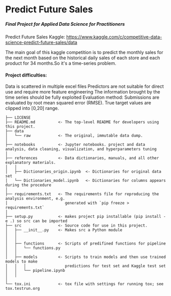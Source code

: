 # Predict Future Sales
##### Final Project for Applied Data Science for Practitioners

Predict Future Sales
Kaggle: https://www.kaggle.com/c/competitive-data-science-predict-future-sales/data

The main goal of this kaggle competition is to predict the monthly sales for the next month based on the historical daily sales of each store and each product for 34 months.So it's a time-series problem.

#### Project difficulties:

Data is scattered in multiple excel files
Predictors are not suitable for direct use and require more feature engineering
The information brought by the time series should be fully exploited
Evaluation method: Submissions are evaluated by root mean squared error (RMSE). True target values are clipped into [0,20] range.


    ├── LICENSE
    ├── README.md          <- The top-level README for developers using this project.
    ├── data
    │   └── raw            <- The original, immutable data dump.
    │
    ├── notebooks          <- Jupyter notebooks. project and data analysis, data cleaning, visualization, and hyperparameters tuning
    │
    ├── references         <- Data dictionaries, manuals, and all other explanatory materials.
    │   │
    │   ├── Dictionaries_origin.ipynb  <- Dictionaries for original data set
    │   └── Dictionaries_model.ipynb   <- Dictionaries for columns appears during the procedure
    │
    ├── requirements.txt   <- The requirements file for reproducing the analysis environment, e.g.
    │                         generated with `pip freeze > requirements.txt`
    │
    ├── setup.py           <- makes project pip installable (pip install -e .) so src can be imported
    ├── src                <- Source code for use in this project.
    │   ├── __init__.py    <- Makes src a Python module
    │   │
    │   │
    │   ├── functions      <- Scripts of predifined functions for pipeline
    │   │   └── functions.py
    │   │
    │   ├── models         <- Scripts to train models and then use trained models to make
    │   │   │                 predictions for test set and Kaggle test set
    │   │   └── pipeline.ipynb
    │   │
    │
    └── tox.ini            <- tox file with settings for running tox; see tox.testrun.org